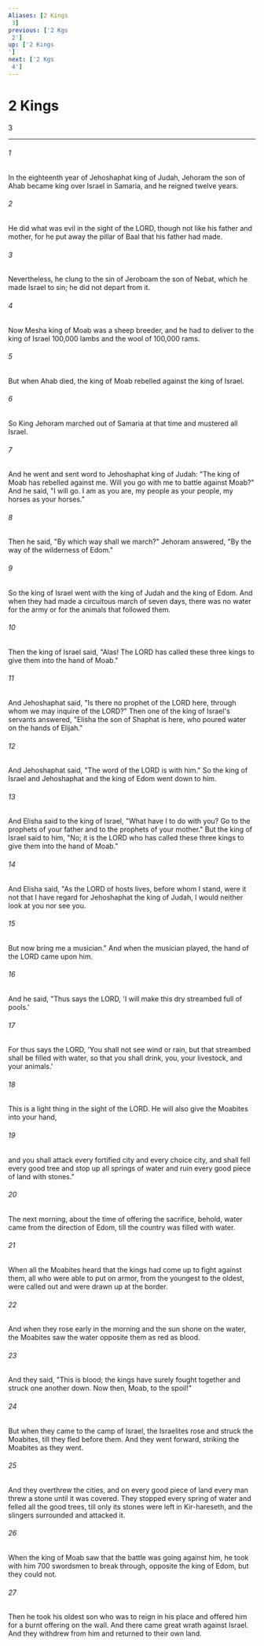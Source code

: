 ```yaml
---
Aliases: [2 Kings 3]
previous: ['2 Kgs 2']
up: ['2 Kings']
next: ['2 Kgs 4']
---
```

# 2 Kings 3

***
 

###### 1 
In the eighteenth year of Jehoshaphat king of Judah, Jehoram the son of Ahab became king over Israel in Samaria, and he reigned twelve years.  

###### 2 
He did what was evil in the sight of the LORD, though not like his father and mother, for he put away the pillar of Baal that his father had made.  

###### 3 
Nevertheless, he clung to the sin of Jeroboam the son of Nebat, which he made Israel to sin; he did not depart from it.  

###### 4 
Now Mesha king of Moab was a sheep breeder, and he had to deliver to the king of Israel 100,000 lambs and the wool of 100,000 rams.  

###### 5 
But when Ahab died, the king of Moab rebelled against the king of Israel.  

###### 6 
So King Jehoram marched out of Samaria at that time and mustered all Israel.  

###### 7 
And he went and sent word to Jehoshaphat king of Judah: "The king of Moab has rebelled against me. Will you go with me to battle against Moab?" And he said, "I will go. I am as you are, my people as your people, my horses as your horses."  

###### 8 
Then he said, "By which way shall we march?" Jehoram answered, "By the way of the wilderness of Edom."  

###### 9 
So the king of Israel went with the king of Judah and the king of Edom. And when they had made a circuitous march of seven days, there was no water for the army or for the animals that followed them.  

###### 10 
Then the king of Israel said, "Alas! The LORD has called these three kings to give them into the hand of Moab."  

###### 11 
And Jehoshaphat said, "Is there no prophet of the LORD here, through whom we may inquire of the LORD?" Then one of the king of Israel's servants answered, "Elisha the son of Shaphat is here, who poured water on the hands of Elijah."  

###### 12 
And Jehoshaphat said, "The word of the LORD is with him." So the king of Israel and Jehoshaphat and the king of Edom went down to him.  

###### 13 
And Elisha said to the king of Israel, "What have I to do with you? Go to the prophets of your father and to the prophets of your mother." But the king of Israel said to him, "No; it is the LORD who has called these three kings to give them into the hand of Moab."  

###### 14 
And Elisha said, "As the LORD of hosts lives, before whom I stand, were it not that I have regard for Jehoshaphat the king of Judah, I would neither look at you nor see you.  

###### 15 
But now bring me a musician." And when the musician played, the hand of the LORD came upon him.  

###### 16 
And he said, "Thus says the LORD, 'I will make this dry streambed full of pools.'  

###### 17 
For thus says the LORD, 'You shall not see wind or rain, but that streambed shall be filled with water, so that you shall drink, you, your livestock, and your animals.'  

###### 18 
This is a light thing in the sight of the LORD. He will also give the Moabites into your hand,  

###### 19 
and you shall attack every fortified city and every choice city, and shall fell every good tree and stop up all springs of water and ruin every good piece of land with stones."  

###### 20 
The next morning, about the time of offering the sacrifice, behold, water came from the direction of Edom, till the country was filled with water.  

###### 21 
When all the Moabites heard that the kings had come up to fight against them, all who were able to put on armor, from the youngest to the oldest, were called out and were drawn up at the border.  

###### 22 
And when they rose early in the morning and the sun shone on the water, the Moabites saw the water opposite them as red as blood.  

###### 23 
And they said, "This is blood; the kings have surely fought together and struck one another down. Now then, Moab, to the spoil!"  

###### 24 
But when they came to the camp of Israel, the Israelites rose and struck the Moabites, till they fled before them. And they went forward, striking the Moabites as they went.  

###### 25 
And they overthrew the cities, and on every good piece of land every man threw a stone until it was covered. They stopped every spring of water and felled all the good trees, till only its stones were left in Kir-hareseth, and the slingers surrounded and attacked it.  

###### 26 
When the king of Moab saw that the battle was going against him, he took with him 700 swordsmen to break through, opposite the king of Edom, but they could not.  

###### 27 
Then he took his oldest son who was to reign in his place and offered him for a burnt offering on the wall. And there came great wrath against Israel. And they withdrew from him and returned to their own land.
